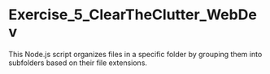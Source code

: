 # Exercise_5_ClearTheClutter_WebDev
This Node.js script organizes files in a specific folder by grouping them into subfolders based on their file extensions. 
